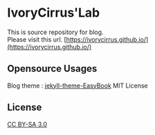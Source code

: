# IvoryCirrus'Lab

This is source repository for blog.<br>
Please visit this url. [https://ivorycirrus.github.io/](https://ivorycirrus.github.io/)

## Opensource Usages

Blog theme : [jekyll-theme-EasyBook](http://laobubu.net/donate.html) MIT License

## License

[CC BY-SA 3.0](https://creativecommons.org/licenses/by-sa/3.0/)
